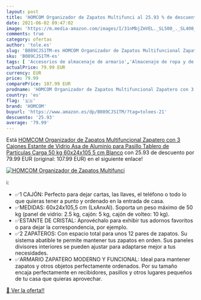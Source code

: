 ```yaml
---
layout: post
title: 'HOMCOM Organizador de Zapatos Multifunci al 25.93 % de descuento'
date: 2021-06-02 09:47:02
image: 'https://m.media-amazon.com/images/I/31nMbjZmVEL._SL500_._SL400_.jpg'
comments: true
category: ofertas
author: 'tole.es'
slug: 'B089CJS1TM-es HOMCOM Organizador de Zapatos Multifuncional Zapatero con...'
sku: 'B089CJS1TM-es'
tags: [ 'Accesorios de almacenaje de armario','Almacenaje de ropa y de armario','Almacenamiento y organización','Hogar y cocina','Zapateros','homcom','zapatos', ]
actualPrice: 79.99 EUR
currency: EUR
price: 79.99
comparePrice: 107.99 EUR
prodname: 'HOMCOM Organizador de Zapatos Multifuncional Zapatero con 3 Cajones Estante de Vidrio Asa de Aluminio para Pasillo Tablero de Partículas Carga 50 kg 60x24x105 5 cm Blanco'
country: 'es'
flag: '🇪🇸'
brand: 'HOMCOM'
buyurl: 'https://www.amazon.es/dp/B089CJS1TM/?tag=tolees-21'
descuento: '25.93'
average: '79.99'
---
```


Está [HOMCOM Organizador de Zapatos Multifuncional Zapatero con 3 Cajones Estante de Vidrio Asa de Aluminio para Pasillo Tablero de Partículas Carga 50 kg 60x24x105 5 cm Blanco](https://www.amazon.es/dp/B089CJS1TM/?tag=tolees-21) con 25.93 de descuento por 79.99 EUR (original: 107.99 EUR) en el siguiente enlace!

[![HOMCOM Organizador de Zapatos Multifunci](https://m.media-amazon.com/images/I/31nMbjZmVEL._SL500_._SL400_.jpg)](https://www.amazon.es/dp/B089CJS1TM/?tag=tolees-21)

ℹ️:

- ✅1 CAJÓN: Perfecto para dejar cartas, las llaves, el teléfono o todo lo que quieras tener a punto y ordenado en la entrada de casa.
- ✅MEDIDAS: 60x24x105,5 cm (LxAnxAl). Soporta un peso máximo de 50 kg (panel de vidrio: 2.5 kg, cajón: 5 kg, cajón de volteo: 10 kg).
- ✅ESTANTE DE CRISTAL: Aprovéchalo para exhibir tus adornos favoritos o para dejar la correspondencia, por ejemplo.
- ✅2 ZAPATEROS: Con espacio total para unos 12 pares de zapatos. Su sistema abatible te permite mantener tus zapatos en orden. Sus paneles divisores interiores se pueden ajustar para adaptarse mejor a tus necesidades.
- ✅ARMARIO ZAPATERO MODERNO Y FUNCIONAL: Ideal para mantener zapatos y otros objetos perfectamente ordenados. Por su tamaño encaja perfectamente en recibidores, pasillos y otros lugares pequeños de tu casa que quieras aprovechar.

[🛒 Ver la oferta!!](https://www.amazon.es/dp/B089CJS1TM/?tag=tolees-21)
